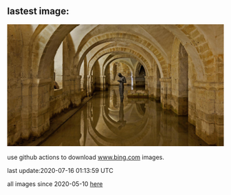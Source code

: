 ## lastest image:
![](images/WinchesterCrypt.jpg)

use github actions to download www.bing.com images.

last update:2020-07-16 01:13:59 UTC

all images since 2020-05-10 [here](https://github.com/counter2015/bing-daily-images/tree/master/images) 
